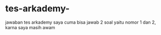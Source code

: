 # tes-arkademy-
jawaban tes arkademy
saya cuma bisa jawab 2 soal yaitu nomor 1 dan 2, karna saya masih awam
